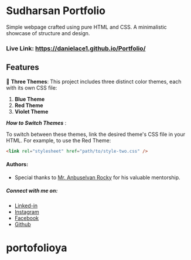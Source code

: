 # Sudharsan Portfolio

Simple webpage crafted using pure HTML and CSS. A minimalistic showcase of structure and design.

### Live Link: https://danielace1.github.io/Portfolio/

## Features

🎨 **Three Themes**: This project includes three distinct color themes, each with its own CSS file:

1. **Blue Theme**
2. **Red Theme**
3. **Violet Theme**

**_How to Switch Themes_** :

To switch between these themes, link the desired theme's CSS file in your HTML. For example, to use the Red Theme:

```html
<link rel="stylesheet" href="path/to/style-two.css" />
```

#### Authors:

- Special thanks to [Mr. Anbuselvan
  Rocky](https://github.com/anburocky3) for his valuable mentorship.

##### Connect with me on:

- [Linked-in](https://www.linkedin.com/in/sudharsan-a-b40506290/)
- [Instagram](https://instagram.com/sudharsan_daniel)
- [Facebook](https"//https://www.facebook.com/sudharsandaniel.sudharsandaniel)
- [Github](https://github.com/danielace1)
# portofolioya
